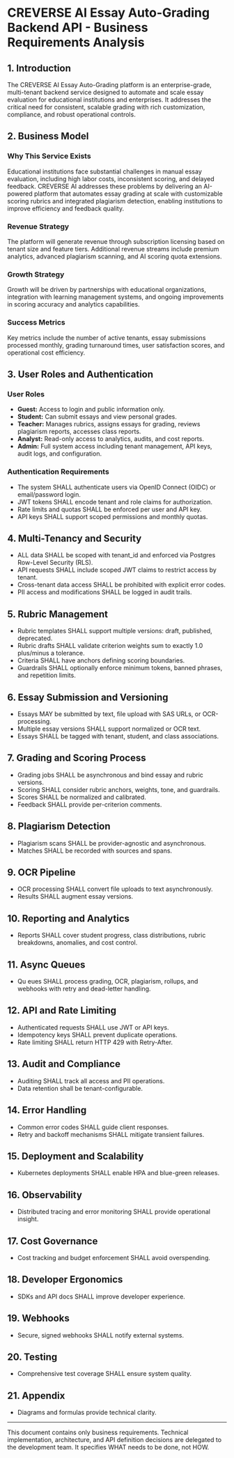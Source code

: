 # CREVERSE AI Essay Auto-Grading Backend API - Business Requirements Analysis

## 1. Introduction

The CREVERSE AI Essay Auto-Grading platform is an enterprise-grade, multi-tenant backend service designed to automate and scale essay evaluation for educational institutions and enterprises. It addresses the critical need for consistent, scalable grading with rich customization, compliance, and robust operational controls.

## 2. Business Model

### Why This Service Exists
Educational institutions face substantial challenges in manual essay evaluation, including high labor costs, inconsistent scoring, and delayed feedback. CREVERSE AI addresses these problems by delivering an AI-powered platform that automates essay grading at scale with customizable scoring rubrics and integrated plagiarism detection, enabling institutions to improve efficiency and feedback quality.

### Revenue Strategy
The platform will generate revenue through subscription licensing based on tenant size and feature tiers. Additional revenue streams include premium analytics, advanced plagiarism scanning, and AI scoring quota extensions.

### Growth Strategy
Growth will be driven by partnerships with educational organizations, integration with learning management systems, and ongoing improvements in scoring accuracy and analytics capabilities.

### Success Metrics
Key metrics include the number of active tenants, essay submissions processed monthly, grading turnaround times, user satisfaction scores, and operational cost efficiency.

## 3. User Roles and Authentication

### User Roles
- **Guest:** Access to login and public information only.
- **Student:** Can submit essays and view personal grades.
- **Teacher:** Manages rubrics, assigns essays for grading, reviews plagiarism reports, accesses class reports.
- **Analyst:** Read-only access to analytics, audits, and cost reports.
- **Admin:** Full system access including tenant management, API keys, audit logs, and configuration.

### Authentication Requirements
- The system SHALL authenticate users via OpenID Connect (OIDC) or email/password login.
- JWT tokens SHALL encode tenant and role claims for authorization.
- Rate limits and quotas SHALL be enforced per user and API key.
- API keys SHALL support scoped permissions and monthly quotas.

## 4. Multi-Tenancy and Security

- ALL data SHALL be scoped with tenant_id and enforced via Postgres Row-Level Security (RLS).
- API requests SHALL include scoped JWT claims to restrict access by tenant.
- Cross-tenant data access SHALL be prohibited with explicit error codes.
- PII access and modifications SHALL be logged in audit trails.

## 5. Rubric Management

- Rubric templates SHALL support multiple versions: draft, published, deprecated.
- Rubric drafts SHALL validate criterion weights sum to exactly 1.0 plus/minus a tolerance.
- Criteria SHALL have anchors defining scoring boundaries.
- Guardrails SHALL optionally enforce minimum tokens, banned phrases, and repetition limits.

## 6. Essay Submission and Versioning

- Essays MAY be submitted by text, file upload with SAS URLs, or OCR-processing.
- Multiple essay versions SHALL support normalized or OCR text.
- Essays SHALL be tagged with tenant, student, and class associations.

## 7. Grading and Scoring Process

- Grading jobs SHALL be asynchronous and bind essay and rubric versions.
- Scoring SHALL consider rubric anchors, weights, tone, and guardrails.
- Scores SHALL be normalized and calibrated.
- Feedback SHALL provide per-criterion comments.

## 8. Plagiarism Detection

- Plagiarism scans SHALL be provider-agnostic and asynchronous.
- Matches SHALL be recorded with sources and spans.

## 9. OCR Pipeline

- OCR processing SHALL convert file uploads to text asynchronously.
- Results SHALL augment essay versions.

## 10. Reporting and Analytics

- Reports SHALL cover student progress, class distributions, rubric breakdowns, anomalies, and cost control.

## 11. Async Queues

- Qu eues SHALL process grading, OCR, plagiarism, rollups, and webhooks with retry and dead-letter handling.

## 12. API and Rate Limiting

- Authenticated requests SHALL use JWT or API keys.
- Idempotency keys SHALL prevent duplicate operations.
- Rate limiting SHALL return HTTP 429 with Retry-After.

## 13. Audit and Compliance

- Auditing SHALL track all access and PII operations.
- Data retention shall be tenant-configurable.

## 14. Error Handling

- Common error codes SHALL guide client responses.
- Retry and backoff mechanisms SHALL mitigate transient failures.

## 15. Deployment and Scalability

- Kubernetes deployments SHALL enable HPA and blue-green releases.

## 16. Observability

- Distributed tracing and error monitoring SHALL provide operational insight.

## 17. Cost Governance

- Cost tracking and budget enforcement SHALL avoid overspending.

## 18. Developer Ergonomics

- SDKs and API docs SHALL improve developer experience.

## 19. Webhooks

- Secure, signed webhooks SHALL notify external systems.

## 20. Testing

- Comprehensive test coverage SHALL ensure system quality.

## 21. Appendix

- Diagrams and formulas provide technical clarity.


---

This document contains only business requirements. Technical implementation, architecture, and API definition decisions are delegated to the development team. It specifies WHAT needs to be done, not HOW.
